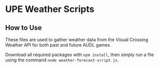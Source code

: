 # UPE Weather Scripts

## How to Use

These files are used to gather weather data from the Visual Crossing Weather API for both past and future AUDL games.

Download all required packages with `npm install`, then simply run a file using the command `node weather-forecast-script.js`.
